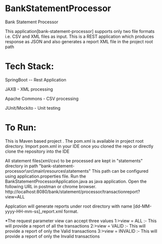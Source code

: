 # BankStatementProcessor
Bank Statement Processor

This application[bank-statement-processor] supports only two file formats i.e. CSV and XML files as input.
This is a REST application which produces response as JSON and also generates a report XML file in the project root path

# Tech Stack:
SpringBoot -- Rest Application

JAXB - XML processing
  
Apache Commons - CSV processing
  
JUnit/Mockito - Unit testing

# To Run:
This is Maven based project . The pom.xml is available in project root directory.
Import pom.xml in your IDE once you cloned the repo or directly clone the repository into the IDE

All statement files(xml/csv) to be processed are kept in "statements" directory in path "bank-statement-processor\src\main\resources\statements" 
This path can be configured using application.properties file.
Run the BankStatementProcessorApplication.java as java application.
Open the following URL in postman or chrome browser.
http://localhost:8080/bank/statement/processor/transactionreport?view=ALL

Applcation will generate reports under root directory with name [dd-MM-yyyy-HH-mm-ss]_report.xml format.

*The request parameter view can accept three values
1:>view = ALL :- This will provide a report of all the transactions
2:>view = VALID  :- This will provide a report of only the Valid transactions
3:>view = INVALID :- This will provide a report of only the Invalid transactions


